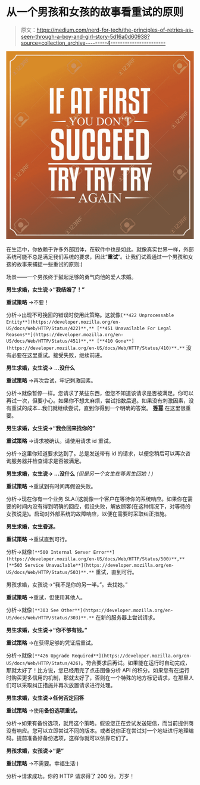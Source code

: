# 从一个男孩和女孩的故事看重试的原则

> 原文：<https://medium.com/nerd-for-tech/the-principles-of-retries-as-seen-through-a-boy-and-girl-story-5d16a0d60938?source=collection_archive---------4----------------------->

![](img/c2d9bc577f3b19c36856876697ad521b.png)

在生活中，你依赖于许多外部团体，在软件中也是如此。就像真实世界一样，外部系统可能不总是满足我们系统的要求，因此“**重试**”。让我们试着通过一个男孩和女孩的故事来捕捉一些重试的原则:)

场景——一个男孩终于鼓起足够的勇气向他的爱人求婚。

**男生求婚，女生说→“我结婚了！”**

**重试策略** →不要！

分析→出现不可挽回的错误时使用此策略。这就像`[**422 Unprocessable Entity**](https://developer.mozilla.org/en-US/docs/Web/HTTP/Status/422)**,** [**451 Unavailable For Legal Reasons**](https://developer.mozilla.org/en-US/docs/Web/HTTP/Status/451)**,** [**410 Gone**](https://developer.mozilla.org/en-US/docs/Web/HTTP/Status/410)**.**` 没有必要在这里重试。接受失败，继续前进。

**男生求婚，女生说→ …没什么**

**重试策略** →再次尝试，牢记刺激因素。

分析→就像暂停一样。您请求了某些东西，但您不知道该请求是否被满足。你可以再试一次，但要小心。如果你不想太麻烦，尝试指数后退。如果没有刺激因素，没有重试的成本…我们就继续尝试，直到你得到一个明确的答案。 [**等幂**](/@suhas_chatekar/why-you-should-use-the-recommended-http-methods-in-your-rest-apis-981359828bf7) 在这里很重要。

**男生求婚，女生说→“我会回来找你的”**

**重试策略** →请求被确认。请使用请求 id 重试。

分析→这里你知道要求达到了。总是发送带有 id 的请求，以便您稍后可以再次咨询服务器并检查请求是否被满足。

**男生求婚，女生说→ …没什么** *(但是另一个女生在等男生回她！)*

**重试策略** →重试到有时间再假设失败。

分析→现在你有一个业务 SLA:)这就像一个客户在等待你的系统响应。如果你在需要的时间内没有得到明确的回应，假设失败，解放顾客(在这种情况下，对等待的女孩说是)。启动对外部系统的故障响应，以便在需要时采取纠正措施。

**男生求婚，女生昏迷。**

**重试策略** →重试直到可行。

分析→就像`[**500 Internal Server Error**](https://developer.mozilla.org/en-US/docs/Web/HTTP/Status/500)**,** [**503 Service Unavailable**](https://developer.mozilla.org/en-US/docs/Web/HTTP/Status/503)**.**` 重试，直到可行。

男孩求婚，女孩说→“我不是你的另一半。”。去找她。”

**重试策略** →重试，但使用其他人。

分析→就像`[**303 See Other**](https://developer.mozilla.org/en-US/docs/Web/HTTP/Status/303)**.**` 在新的服务器上尝试请求。

**男生求婚，女生说→“你不够有钱。”**

**重试策略** →在获得足够的凭证后重试。

分析→就像`[**426 Upgrade Required**](https://developer.mozilla.org/en-US/docs/Web/HTTP/Status/426)`。符合要求后再试。如果能在运行时自动完成，那就太好了！比方说，您已经用完了点击图像分析 API 的积分。如果您有在运行时购买更多信用的机制，那就太好了，否则在一个特殊的地方标记请求，在那里人们可以采取纠正措施并再次放置请求进行处理。

**男生求婚，女生说→任何否定回答**

**重试策略** →使用**备份选项重试。**

分析→如果有备份选项，就用这个策略。假设您正在尝试发送短信，而当前提供商没有响应。您可以立即尝试不同的版本。或者说你正在尝试对一个地址进行地理编码。提前准备好备份选项，这样你就可以依靠它们了。

**男孩求婚，女孩说→“是”**

**重试策略** →不需要。幸福生活:)

分析→请求成功。你的 HTTP 请求得了 200 分。万岁！